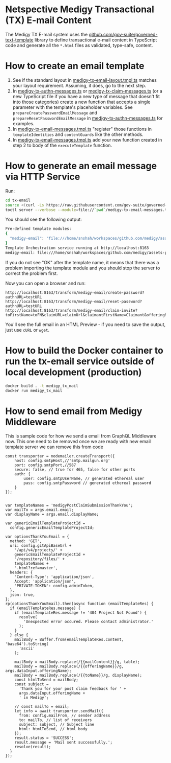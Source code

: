 # Netspective Medigy Transactional (TX) E-mail Content

The Medigy TX E-mail system uses the [github.com/gov-suite/governed-text-template](github.com/gov-suite/governed-text-template) library to define transactional e-mail content in TypeScript code and generate all the `*.html` files as validated, type-safe, content.

# How to create an email template

1. See if the standard layout in [medigy-tx-email-layout.tmpl.ts](medigy-tx-email-layout.tmpl.ts) matches your layout requirement. Assuming, it does, go to the next step.
2. In [medigy-tx-authn-messages.ts](medigy-tx-authn-messages.ts) or [medigy-tx-claim-messages.ts](medigy-tx-claim-messages.ts) (or a new TypeScript file if you have a new type of message that doesn't fit into those categories) create a new function that accepts a single parameter with the template's placeholder variables. See `prepareCreatePasswordEmailMessage` and `prepareResetPasswordEmailMessage` in [medigy-tx-authn-messages.ts](medigy-tx-authn-messages.ts) for examples.
3. In [medigy-tx-email-messages.tmpl.ts](medigy-tx-email-messages.tmpl.ts) "register" those functions in `templateIdentities` and `contentGuards` like the other methods.
4. In [medigy-tx-email-messages.tmpl.ts](medigy-tx-email-messages.tmpl.ts) add your new function created in step 2 to body of the `executeTemplate` function.

# How to generate an email message via HTTP Service

Run:

```bash
cd tx-email
source <(curl -Ls https://raw.githubusercontent.com/gov-suite/governed-text-template/master/toctl-latest.env)
toctl server --verbose --module=file://`pwd`/medigy-tx-email-messages.tmpl.ts,medigy-email
```

You should see the following output:

```bash
Pre-defined template modules:
{
  "medigy-email": "file:///home/snshah/workspaces/github.com/medigy/assets-public/tx-email/medigy-tx-email-messages.tmp..."
}
Template Orchestration service running at http://localhost:8163
medigy-email: file:///home/snshah/workspaces/github.com/medigy/assets-public/tx-email/medigy-tx-email-messages.tmpl.ts OK
```

If you do not see "OK" after the template name, it means that there was a problem importing the template module and you should stop the server to correct the problem first. 

Now you can open a browser and run:

```
http://localhost:8163/transform/medigy-email/create-password?authnURL=testURL
http://localhost:8163/transform/medigy-email/reset-password?authnURL=testURL
http://localhost:8163/transform/medigy-email/claim-invite?toFirstName=toFN&claimURL=claimUrl&claimantFirstName=Claimant&offeringName=Offering&offeringType=product
```

You'll see the full email in an HTML Preview - if you need to save the output, just use `cURL` or `wget`.

# How to build the Docker container to run the tx-email service outside of local development (production)

```bash
docker build . -t medigy_tx_mail
docker run medigy_tx_mail
```

# How to send email from Medigy Middleware

This is sample code for how we send a email from GraphQL Middleware now. This one need to be removed once we are ready with new email template server we can remove this from code 

```
const transporter = nodemailer.createTransport({
	host: config.smtpHost,//'smtp.mailgun.org'
	port: config.smtpPort,//587
	secure: false, // true for 465, false for other ports
	auth: {
		user: config.smtpUserName, // generated ethereal user
		pass: config.smtpPassword // generated ethereal password
	}
});


var templateNames = 'medigyPostClaimSubmissionThankYou';
var mailTo = args.email.email;
var displayName = args.email.displayName;

var genericEmailTemplateProjectId =
  config.genericEmailTemplateProjectId;

var optionsThankYouEmail = {
  method: 'GET',
  uri: config.gitApiBaseUrl +
    '/api/v4/projects/' +
    genericEmailTemplateProjectId +
    '/repository/files/' +
    templateNames +
    '.html?ref=master',
  headers: {
    'Content-Type': 'application/json',
    Accept: 'application/json',
    'PRIVATE-TOKEN': config.adminToken,
  },
  json: true,
};
rp(optionsThankYouEmail).then(async function (emailTemplateRes) {
  if (emailTemplateRes.message) {
    if (emailTemplateRes.message != '404 Project Not Found') {
      resolve(
        'Unexpected error occured. Please contact administrator.'
      );
    }
  } else {
    mailBody = Buffer.from(emailTemplateRes.content, 'base64').toString(
      'ascii'
    );

    mailBody = mailBody.replace(/{{mailContent}}/g, table);
    mailBody = mailBody.replace(/{{offeringName}}/g, args.dataInput.offeringName);
    mailBody = mailBody.replace(/{{toName}}/g, displayName);
    const htmlToSend = mailBody;
    const subject =
      'Thank you for your post claim feedback for ' +
      args.dataInput.offeringName +
      ' in Medigy';

    // const mailTo = email;
    let info = await transporter.sendMail({
      from: config.mailFrom, // sender address
      to: mailTo, // list of receivers
      subject: subject, // Subject line
      html: htmlToSend, // html body
    });
    result.status = 'SUCCESS';
    result.message = 'Mail sent successfully.';
    resolve(result);
  }
});
```